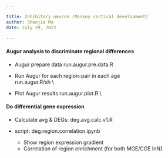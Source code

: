 ```yaml
---

title: Inhibitory neuron (Monkey cortical development)
author: Shaojie Ma
date: July 29, 2022

---
```




#### Augur analysis to discriminate regional differences
- Augur prepare data 
run.augur.pre.data.R 

- Run Augur for each region-pair in each age \
run.augur.R/sh \

- Plot Augur results
run.augur.plot.R \



#### Do differential gene expression
- Calculate avg & DEGs: deg.avg.calc.v1.R 

- script: deg.region.correlation.ipynb
    - Show region expression gradient
    - Correlation of region enrichment (for both MGE/CGE InN)




